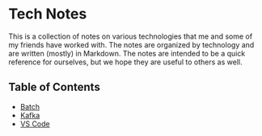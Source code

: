 # Tech Notes

This is a collection of notes on various technologies that me and some of my friends have worked with. The notes are organized by technology and are written (mostly) in Markdown. The notes are intended to be a quick reference for ourselves, but we hope they are useful to others as well.

## Table of Contents

* [Batch](Batch/)
* [Kafka](Kafka/kafka.md)
* [VS Code](VS%20Code/)